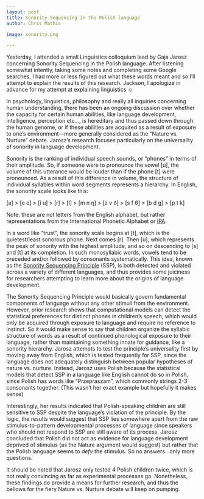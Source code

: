 ```yaml
---
layout: post
title: Sonority Sequencing in the Polish language
author: Chris Mathis

image: sonority.png

---
```


Yesterday, I attended a small Linguistics colloquium lead by Gaja Jarosz concerning Sonority Sequencing in the Polish language. After listening somewhat intently, taking some notes and completing some Google searches, I had more or less figured out what these words meant and so I’ll attempt to explain the results of this research. Jackson, I apologize in advance for my attempt at explaining linguistics ☺

In psychology, linguistics, philosophy and really all inquiries concerning human understanding, there has been an ongoing discussion over whether the capacity for certain human abilities, like language development, intelligence, perception etc…, is hereditary and thus passed down through the human genome, or if these abilities are acquired as a result of exposure to one’s environment—more generally considered as the “Nature vs. Nurture” debate. Jarosz’s research focuses particularly on the universality of sonority in language development.

Sonority is the ranking of individual speech sounds, or “phones” in terms of their amplitude. So, if someone were to pronounce the vowel [u], the volume of this utterance would be louder than if the phone [t] were pronounced. As a result of this difference in volume, the structure of individual syllables within word segments represents a hierarchy. In English, the sonority scale looks like this:

[a] > [e o] > [i u] > [r] > [l] > [m n ŋ] > [z v ð] > [s f θ] > [b d ɡ] > [p t k]

Note: these are not letters from the English alphabet, but rather representations from the International Phonetic Alphabet or [IPA](https://en.wikipedia.org/wiki/International_Phonetic_Alphabet).

In a word like “trust”, the sonority scale begins at [t], which is the quietest/least sonorous phone. Next comes [r]. Then [u], which represents the peak of sonority with the highest amplitude, and so on descending to [s] and [t] at its completion. In such monosyllabic words, vowels tend to be preceded and/or followed by consonants systematically. This idea, known as the [Sonority Sequencing Principle](https://en.wikipedia.org/wiki/Sonority_Sequencing_Principle) (SSP), is both detected and violated across a variety of different languages, and thus provides some juiciness for researchers attempting to learn more about the origins of language development.

The Sonority Sequencing Principle would basically govern fundamental components of language without any other stimuli from the environment. However, prior research shows that computational models can detect the statistical preferences for distinct phones in children’s speech, which would only be acquired through exposure to language and require no reference to instinct. So it would make sense to say that children organize the syllabic structure of words as a result of continued phonological exposure to their language, rather than maintaining something innate for guidance, like a sonority hierarchy. Jarosz attempts to test the principle’s universality first by moving away from English, which is tested frequently for SSP, since the language does not adequately distinguish between popular hypotheses of nature vs. nurture. Instead, Jarosz uses Polish because the statistical models that detect SSP in a language like English cannot do so in Polish, since Polish has words like “Przepraszam”, which commonly strings 2-3 consonants together. (This wasn’t her exact example but hopefully it makes sense)

 Interestingly, her results indicated that Polish-speaking children are still sensitive to SSP despite the language’s violation of the principle. By the logic, the results would suggest that SSP lies somewhere apart from the raw stimulus-to-pattern developmental processes of language since speakers who should not respond to SSP are still aware of its process. Jarosz concluded that Polish did not act as evidence for language development deprived of stimulus (as the Nature argument would suggest) but rather that the Polish language seems to *defy* the stimulus. So no answers…only more questions.

It should be noted that Jarosz only tested 4 Polish children twice, which is not really convincing as far as experimental processes go. Nonetheless, these findings do provide a means for further research, and thus the bellows for the fiery Nature vs. Nurture debate will keep on pumping.
